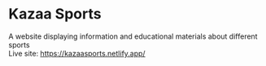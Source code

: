 # Kazaa Sports
A website displaying information and educational materials about different sports  
Live site: https://kazaasports.netlify.app/
